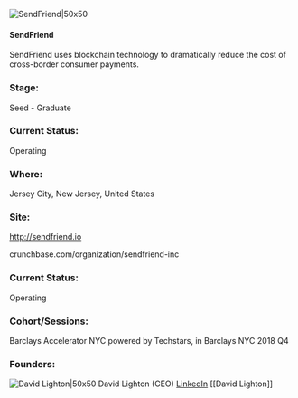 

![SendFriend|50x50](https://apimg.techstars.com/connect/images/image_files/5d22a7f734a60d71ee000018/original/SendFriend_LinkedIn_ProfileSquare.png)

#### SendFriend
SendFriend uses blockchain technology to dramatically reduce the cost of cross-border consumer payments.

### Stage: 
Seed - Graduate 

### Current Status: 
Operating

### Where:
Jersey City, New Jersey, United States

### Site:
http://sendfriend.io



crunchbase.com/organization/sendfriend-inc

### Current Status: 
Operating

### Cohort/Sessions: 
Barclays Accelerator NYC powered by Techstars, in Barclays NYC 2018 Q4

### Founders: 

![David Lighton|50x50](http://apimg.techstars.com/sf/contacts/headshot/Headshot_f17287d8f2cbad689487e0ef2.jpg) David Lighton (CEO) [LinkedIn](https://linkedin.com/in/david-lighton-b027a917) [[David Lighton]]


